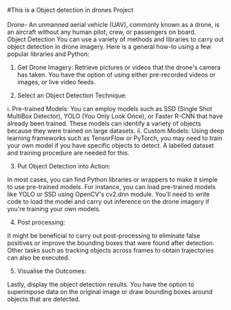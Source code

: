 #This is a Object detection in drones Project
<br>
<br>
Drone- An unmanned aerial vehicle (UAV), commonly known as a drone, is an aircraft without any human pilot, crew, or passengers on board.
<br>
Object Detection
You can use a variety of methods and libraries to carry out object detection in drone imagery. Here is a general how-to using a few popular libraries and Python:

1. Get Drone Imagery: Retrieve pictures or videos that the drone's camera has taken. You have the option of using either pre-recorded videos or images, or live video feeds.

2. Select an Object Detection Technique:

i. Pre-trained Models: You can employ models such as SSD (Single Shot MultiBox Detector), YOLO (You Only Look Once), or Faster R-CNN that have already been trained. These models can identify a variety of objects because they were trained on large datasets.
ii. Custom Models: Using deep learning frameworks such as TensorFlow or PyTorch, you may need to train your own model if you have specific objects to detect. A labelled dataset and training procedure are needed for this.

3. Put Object Detection into Action:

In most cases, you can find Python libraries or wrappers to make it simple to use pre-trained models. For instance, you can load pre-trained models like YOLO or SSD using OpenCV's cv2.dnn module.
You'll need to write code to load the model and carry out inference on the drone imagery if you're training your own models.

4. Post processing:

It might be beneficial to carry out post-processing to eliminate false positives or improve the bounding boxes that were found after detection.
Other tasks such as tracking objects across frames to obtain trajectories can also be executed.

5. Visualise the Outcomes:

Lastly, display the object detection results. You have the option to superimpose data on the original image or draw bounding boxes around objects that are detected.



